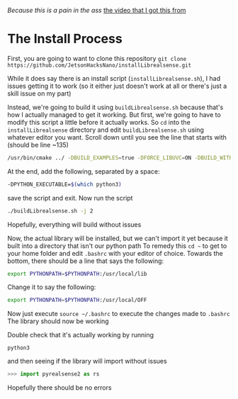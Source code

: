 *Because this is a pain in the ass*
[the video that I got this from](https://www.youtube.com/watch?v=xqroBkpf3lY)
# The Install Process
First, you are going to want to clone this repository
`git clone https://github.com/JetsonHacksNano/installLibrealsense.git`

While it does say there is an install script (`installLibrealsense.sh`), I had issues getting it to work (so it either just doesn't work at all or there's just a skill issue on my part)

Instead, we're going to build it using `buildLibrealsense.sh` because that's how I actually managed to get it working. But first, we're going to have to modify this script a little before it actually works. So `cd` into the `installLibrealsense` directory and edit `buildLibrealsense.sh` using whatever editor you want.
Scroll down until you see the line that starts with (should be line ~135)
```bash
/usr/bin/cmake ../ -DBUILD_EXAMPLES=true -DFORCE_LIBUVC=ON -DBUILD_WITH_CUDA="SUSE_CUDA" # the rest of the line goes on for a while
```
At the end, add the following, separated by a space:
```bash
-DPYTHON_EXECUTABLE=$(which python3)
```
save the script and exit. Now run the script
```bash
./buildLibrealsense.sh -j 2
```
Hopefully, everything will build without issues

Now, the actual library will be installed, but we can't import it yet because it built into a directory that isn't our python path
To remedy this `cd ~` to get to your home folder and edit `.bashrc` with your editor of choice. Towards the bottom, there should be a line that says the following:
```bash
export PYTHONPATH=$PYTHONPATH:/usr/local/lib
```
Change it to say the following:
```bash
export PYTHONPATH=$PYTHONPATH:/usr/local/OFF
```
Now just execute `source ~/.bashrc` to execute the changes made to `.bashrc` The library should now be working

Double check that it's actually working by running
```shell
python3
```
and then seeing if the library will import without issues
```python
>>> import pyrealsense2 as rs
```
Hopefully there should be no errors
